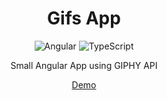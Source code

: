 <div align="center">

# Gifs App
  
![Angular](https://img.shields.io/badge/angular-%23DD0031.svg?style=for-the-badge&logo=angular&logoColor=white) ![TypeScript](https://img.shields.io/badge/typescript-%23007ACC.svg?style=for-the-badge&logo=typescript&logoColor=white)

Small Angular App using GIPHY API

<a href="https://02-gifs-app.netlify.app/">Demo</a>

</div>
